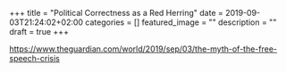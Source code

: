 +++
title =  "Political Correctness as a Red Herring"
date = 2019-09-03T21:24:02+02:00
categories = []
featured_image = ""
description = ""
draft = true
+++

<!--more-->

https://www.theguardian.com/world/2019/sep/03/the-myth-of-the-free-speech-crisis